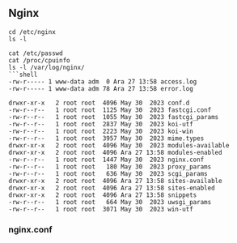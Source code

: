 ## Nginx

```shell
cd /etc/nginx
ls -l
```

```shell
cat /etc/passwd
cat /proc/cpuinfo
ls -l /var/log/nginx/
```shell
-rw-r----- 1 www-data adm  0 Ara 27 13:58 access.log
-rw-r----- 1 www-data adm 78 Ara 27 13:58 error.log
```

```shell
drwxr-xr-x   2 root root  4096 May 30  2023 conf.d
-rw-r--r--   1 root root  1125 May 30  2023 fastcgi.conf
-rw-r--r--   1 root root  1055 May 30  2023 fastcgi_params
-rw-r--r--   1 root root  2837 May 30  2023 koi-utf
-rw-r--r--   1 root root  2223 May 30  2023 koi-win
-rw-r--r--   1 root root  3957 May 30  2023 mime.types
drwxr-xr-x   2 root root  4096 May 30  2023 modules-available
drwxr-xr-x   2 root root  4096 Ara 27 13:58 modules-enabled
-rw-r--r--   1 root root  1447 May 30  2023 nginx.conf
-rw-r--r--   1 root root   180 May 30  2023 proxy_params
-rw-r--r--   1 root root   636 May 30  2023 scgi_params
drwxr-xr-x   2 root root  4096 Ara 27 13:58 sites-available
drwxr-xr-x   2 root root  4096 Ara 27 13:58 sites-enabled
drwxr-xr-x   2 root root  4096 Ara 27 13:58 snippets
-rw-r--r--   1 root root   664 May 30  2023 uwsgi_params
-rw-r--r--   1 root root  3071 May 30  2023 win-utf
```
### nginx.conf
